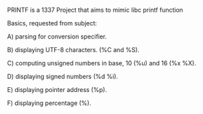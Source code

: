 PRINTF is a 1337 Project that aims to mimic libc printf function

Basics, requested from subject:

A) parsing for conversion specifier.

B) displaying UTF-8 characters. (%C and %S).

C) computing unsigned numbers in base, 10 (%u) and 16 (%x %X).

D) displaying signed numbers (%d %i).

E) displaying pointer address (%p).

F) displaying percentage (%).
